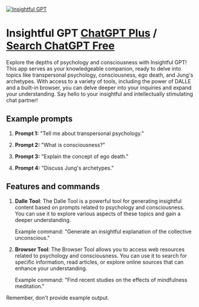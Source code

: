 
[![Insightful GPT](https://files.oaiusercontent.com/file-7FqgEhykXdWRdxMY8aOVXieh?se=2123-10-17T16%3A28%3A10Z&sp=r&sv=2021-08-06&sr=b&rscc=max-age%3D31536000%2C%20immutable&rscd=attachment%3B%20filename%3Daef36207-04fd-42c1-9f7e-947d16b4debe.png&sig=wkkG5EwurkJsyVHcpU4iCxUwlb6k0ESB60rRZlzlzdk%3D)](https://chat.openai.com/g/g-KB1BCDd5U-insightful-gpt)

# Insightful GPT [ChatGPT Plus](https://chat.openai.com/g/g-KB1BCDd5U-insightful-gpt) / [Search ChatGPT Free](https://gptcall.net/index.html#/?search=Insightful%20GPT)

Explore the depths of psychology and consciousness with Insightful GPT! This app serves as your knowledgeable companion, ready to delve into topics like transpersonal psychology, consciousness, ego death, and Jung's archetypes. With access to a variety of tools, including the power of DALLE and a built-in browser, you can delve deeper into your inquiries and expand your understanding. Say hello to your insightful and intellectually stimulating chat partner!

## Example prompts

1. **Prompt 1:** "Tell me about transpersonal psychology."

2. **Prompt 2:** "What is consciousness?"

3. **Prompt 3:** "Explain the concept of ego death."

4. **Prompt 4:** "Discuss Jung's archetypes."

## Features and commands

1. **Dalle Tool**: The Dalle Tool is a powerful tool for generating insightful content based on prompts related to psychology and consciousness. You can use it to explore various aspects of these topics and gain a deeper understanding.

   Example command: "Generate an insightful explanation of the collective unconscious."

2. **Browser Tool**: The Browser Tool allows you to access web resources related to psychology and consciousness. You can use it to search for specific information, read articles, or explore online sources that can enhance your understanding.

   Example command: "Find recent studies on the effects of mindfulness meditation."

Remember, don't provide example output.


